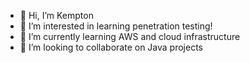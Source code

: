- 👋 Hi, I’m Kempton
- 👀 I’m interested in learning penetration testing!
- 🌱 I’m currently learning AWS and cloud infrastructure
- 💞️ I’m looking to collaborate on Java projects

<!---
KemptonM/KemptonM is a ✨ special ✨ repository because its `README.md` (this file) appears on your GitHub profile.
You can click the Preview link to take a look at your changes.
--->
